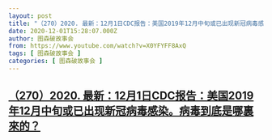 ```yaml
---
layout: post
title: "（270）2020. 最新：12月1日CDC报告：美国2019年12月中旬或已出现新冠病毒感染。病毒到底是哪裏來的？"
date: 2020-12-01T15:28:07.000Z
author: 图森破故事会
from: https://www.youtube.com/watch?v=X0YFYFF8AxQ
tags: [ 图森破故事会 ]
categories: [ 图森破故事会 ]
---
```

<!--1606836487000-->
[（270）2020. 最新：12月1日CDC报告：美国2019年12月中旬或已出现新冠病毒感染。病毒到底是哪裏來的？](https://www.youtube.com/watch?v=X0YFYFF8AxQ)
------

<div>

</div>

